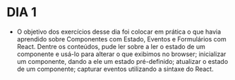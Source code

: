 # DIA 1

- O objetivo dos exercícios desse dia foi colocar em prática o que havia aprendido sobre Componentes com Estado, Eventos e Formulários com React. Dentre os conteúdos, pude ler sobre a ler o estado de um componente e usá-lo para alterar o que exibimos no browser; inicializar um componente, dando a ele um estado pré-definido; atualizar o estado de um componente; capturar eventos utilizando a sintaxe do React.